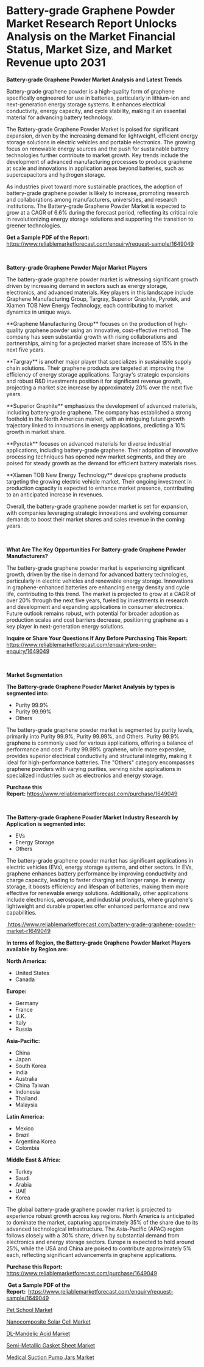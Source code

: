 <p><h1>Battery-grade Graphene Powder Market Research Report Unlocks Analysis on the Market Financial Status, Market Size, and Market Revenue upto 2031</h1></p><p><strong>Battery-grade Graphene Powder Market Analysis and Latest Trends</strong></p>
<p><p>Battery-grade graphene powder is a high-quality form of graphene specifically engineered for use in batteries, particularly in lithium-ion and next-generation energy storage systems. It enhances electrical conductivity, energy capacity, and cycle stability, making it an essential material for advancing battery technology.</p><p>The Battery-grade Graphene Powder Market is poised for significant expansion, driven by the increasing demand for lightweight, efficient energy storage solutions in electric vehicles and portable electronics. The growing focus on renewable energy sources and the push for sustainable battery technologies further contribute to market growth. Key trends include the development of advanced manufacturing processes to produce graphene at scale and innovations in application areas beyond batteries, such as supercapacitors and hydrogen storage.</p><p>As industries pivot toward more sustainable practices, the adoption of battery-grade graphene powder is likely to increase, promoting research and collaborations among manufacturers, universities, and research institutions. The Battery-grade Graphene Powder Market is expected to grow at a CAGR of 6.6% during the forecast period, reflecting its critical role in revolutionizing energy storage solutions and supporting the transition to greener technologies.</p></p>
<p><strong>Get a Sample PDF of the Report:&nbsp;</strong> <a href="https://www.reliablemarketforecast.com/enquiry/request-sample/1649049?utm_campaign=1127&utm_medium=2&utm_source=Github&utm_content=ia&utm_term=15102024&utm_id=battery-grade-graphene-powder">https://www.reliablemarketforecast.com/enquiry/request-sample/1649049</a></p>
<p>&nbsp;</p>
<p><strong>Battery-grade Graphene Powder Major Market Players</strong></p>
<p><p>The battery-grade graphene powder market is witnessing significant growth driven by increasing demand in sectors such as energy storage, electronics, and advanced materials. Key players in this landscape include Graphene Manufacturing Group, Targray, Superior Graphite, Pyrotek, and Xiamen TOB New Energy Technology, each contributing to market dynamics in unique ways.</p><p>**Graphene Manufacturing Group** focuses on the production of high-quality graphene powder using an innovative, cost-effective method. The company has seen substantial growth with rising collaborations and partnerships, aiming for a projected market share increase of 15% in the next five years.</p><p>**Targray** is another major player that specializes in sustainable supply chain solutions. Their graphene products are targeted at improving the efficiency of energy storage applications. Targray's strategic expansions and robust R&D investments position it for significant revenue growth, projecting a market size increase by approximately 20% over the next five years.</p><p>**Superior Graphite** emphasizes the development of advanced materials, including battery-grade graphene. The company has established a strong foothold in the North American market, with an intriguing future growth trajectory linked to innovations in energy applications, predicting a 10% growth in market share.</p><p>**Pyrotek** focuses on advanced materials for diverse industrial applications, including battery-grade graphene. Their adoption of innovative processing techniques has opened new market segments, and they are poised for steady growth as the demand for efficient battery materials rises.</p><p>**Xiamen TOB New Energy Technology** develops graphene products targeting the growing electric vehicle market. Their ongoing investment in production capacity is expected to enhance market presence, contributing to an anticipated increase in revenues.</p><p>Overall, the battery-grade graphene powder market is set for expansion, with companies leveraging strategic innovations and evolving consumer demands to boost their market shares and sales revenue in the coming years.</p></p>
<p>&nbsp;</p>
<p><strong>What Are The Key Opportunities For Battery-grade Graphene Powder Manufacturers?</strong></p>
<p><p>The battery-grade graphene powder market is experiencing significant growth, driven by the rise in demand for advanced battery technologies, particularly in electric vehicles and renewable energy storage. Innovations in graphene-enhanced batteries are enhancing energy density and cycle life, contributing to this trend. The market is projected to grow at a CAGR of over 20% through the next five years, fueled by investments in research and development and expanding applications in consumer electronics. Future outlook remains robust, with potential for broader adoption as production scales and cost barriers decrease, positioning graphene as a key player in next-generation energy solutions.</p></p>
<p><strong>Inquire or Share Your Questions If Any Before Purchasing This Report:</strong> <a href="https://www.reliablemarketforecast.com/enquiry/pre-order-enquiry/1649049?utm_campaign=1127&utm_medium=2&utm_source=Github&utm_content=ia&utm_term=15102024&utm_id=battery-grade-graphene-powder">https://www.reliablemarketforecast.com/enquiry/pre-order-enquiry/1649049</a></p>
<p>&nbsp;</p>
<p><strong>Market Segmentation</strong></p>
<p><strong>The Battery-grade Graphene Powder Market Analysis by types is segmented into:</strong></p>
<p><ul><li>Purity 99.9%</li><li>Purity 99.99%</li><li>Others</li></ul></p>
<p><p>The battery-grade graphene powder market is segmented by purity levels, primarily into Purity 99.9%, Purity 99.99%, and Others. Purity 99.9% graphene is commonly used for various applications, offering a balance of performance and cost. Purity 99.99% graphene, while more expensive, provides superior electrical conductivity and structural integrity, making it ideal for high-performance batteries. The "Others" category encompasses graphene powders with varying purities, serving niche applications in specialized industries such as electronics and energy storage.</p></p>
<p><strong>Purchase this Report:&nbsp;</strong><a href="https://www.reliablemarketforecast.com/purchase/1649049?utm_campaign=1127&utm_medium=2&utm_source=Github&utm_content=ia&utm_term=15102024&utm_id=battery-grade-graphene-powder">https://www.reliablemarketforecast.com/purchase/1649049</a></p>
<p>&nbsp;</p>
<p><strong>The Battery-grade Graphene Powder Market Industry Research by Application is segmented into:</strong></p>
<p><ul><li>EVs</li><li>Energy Storage</li><li>Others</li></ul></p>
<p><p>The battery-grade graphene powder market has significant applications in electric vehicles (EVs), energy storage systems, and other sectors. In EVs, graphene enhances battery performance by improving conductivity and charge capacity, leading to faster charging and longer range. In energy storage, it boosts efficiency and lifespan of batteries, making them more effective for renewable energy solutions. Additionally, other applications include electronics, aerospace, and industrial products, where graphene's lightweight and durable properties offer enhanced performance and new capabilities.</p></p>
<p><a href="https://www.reliablemarketforecast.com/battery-grade-graphene-powder-market-r1649049?utm_campaign=1127&utm_medium=2&utm_source=Github&utm_content=ia&utm_term=15102024&utm_id=battery-grade-graphene-powder">&nbsp;https://www.reliablemarketforecast.com/battery-grade-graphene-powder-market-r1649049</a></p>
<p><strong>In terms of Region, the Battery-grade Graphene Powder Market Players available by Region are:</strong></p>
<p>
    <p> <strong> North America: </strong>
        <ul>
            <li>United States</li>
            <li>Canada</li>
        </ul>
        </p> 
    <p> <strong> Europe: </strong>
        <ul>
            <li>Germany</li>
            <li>France</li>
            <li>U.K.</li>
            <li>Italy</li>
            <li>Russia</li>
        </ul>
        </p> 
    <p> <strong> Asia-Pacific: </strong>
        <ul>
            <li>China</li>
            <li>Japan</li>
            <li>South Korea</li>
            <li>India</li>
            <li>Australia</li>
            <li>China Taiwan</li>
            <li>Indonesia</li>
            <li>Thailand</li>
            <li>Malaysia</li>
        </ul>
        </p> 
    <p> <strong> Latin America: </strong>
        <ul>
            <li>Mexico</li>
            <li>Brazil</li>
            <li>Argentina Korea</li>
            <li>Colombia</li>
        </ul>
        </p> 
    <p> <strong> Middle East & Africa: </strong>
        <ul>
            <li>Turkey</li>
            <li>Saudi</li>
            <li>Arabia</li>
            <li>UAE</li>
            <li>Korea</li>
        </ul>
    </p>
    </p>
<p><p>The global battery-grade graphene powder market is projected to experience robust growth across key regions. North America is anticipated to dominate the market, capturing approximately 35% of the share due to its advanced technological infrastructure. The Asia-Pacific (APAC) region follows closely with a 30% share, driven by substantial demand from electronics and energy storage sectors. Europe is expected to hold around 25%, while the USA and China are poised to contribute approximately 5% each, reflecting significant advancements in graphene applications.</p></p>
<p><strong>Purchase this Report: </strong><a href="https://www.reliablemarketforecast.com/purchase/1649049?utm_campaign=1127&utm_medium=2&utm_source=Github&utm_content=ia&utm_term=15102024&utm_id=battery-grade-graphene-powder">https://www.reliablemarketforecast.com/purchase/1649049</a></p>
<p>&nbsp;<strong>Get a Sample PDF of the Report:&nbsp;&nbsp;</strong><a href="https://www.reliablemarketforecast.com/enquiry/request-sample/1649049?utm_campaign=1127&utm_medium=2&utm_source=Github&utm_content=ia&utm_term=15102024&utm_id=battery-grade-graphene-powder">https://www.reliablemarketforecast.com/enquiry/request-sample/1649049</a></p>
<p><strong></strong></p>
<p><p><a href="https://github.com/nifongekclosebn1/Market-Research-Report-List-1/blob/main/pet-school-market.md?utm_campaign=1127&utm_medium=2&utm_source=Github&utm_content=ia&utm_term=15102024&utm_id=battery-grade-graphene-powder">Pet School Market</a></p><p><a href="https://github.com/jerridoxdemase/Market-Research-Report-List-1/blob/main/nanocomposite-solar-cell-market.md?utm_campaign=1127&utm_medium=2&utm_source=Github&utm_content=ia&utm_term=15102024&utm_id=battery-grade-graphene-powder">Nanocomposite Solar Cell Market</a></p><p><a href="https://www.linkedin.com/pulse/dl-mandelic-acid-market-trends-insights-type-application-analysis-lafqe?utm_campaign=1127&utm_medium=2&utm_source=Github&utm_content=ia&utm_term=15102024&utm_id=battery-grade-graphene-powder">DL-Mandelic Acid Market</a></p><p><a href="https://www.linkedin.com/pulse/semi-metallic-gasket-sheet-market-global-regional-analysis-qvf5e?utm_campaign=1127&utm_medium=2&utm_source=Github&utm_content=ia&utm_term=15102024&utm_id=battery-grade-graphene-powder">Semi-Metallic Gasket Sheet Market</a></p><p><a href="https://www.linkedin.com/pulse/consumer-behavior-shifts-medical-suction-pump-jars-market-rrjve?utm_campaign=1127&utm_medium=2&utm_source=Github&utm_content=ia&utm_term=15102024&utm_id=battery-grade-graphene-powder">Medical Suction Pump Jars Market</a></p></p>